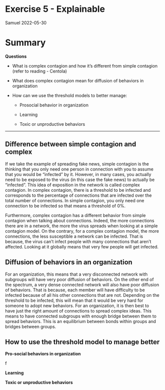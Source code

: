 Exercise 5 - Explainable
================
Samuel
2022-05-30

# Summary

**Questions**

-   What is complex contagion and how it’s different from simple
    contagion (refer to reading - Centola)

-   What does complex contagion mean for diffusion of behaviors in
    organization

-   How can we use the threshold models to better manage:

    -   Prosocial behavior in organization

    -   Learning

    -   Toxic or unproductive behaviors

------------------------------------------------------------------------

## **Difference between simple contagion and complex**

If we take the example of spreading fake news, simple contagion is the
thinking that you only need one person in connection with you to assume
that you would be “infected” by it. However, in many cases, you actually
need to be exposed to the virus (in this case the fake news) to actually
be “infected”. This idea of exposition in the network is called complex
contagion. In complex contagion, there is a threshold to be infected and
corresponds to the percentage of connections that are infected over the
total number of connections. In simple contagion, you only need one
connection to be infected so that means a threshold of 0%.

Furthermore, complex contagion has a different behavior from simple
contagion when talking about connections. Indeed, the more connections
there are in a network, the more the virus spreads when looking at a
simple contagion model. On the contrary, for a complex contagion model,
the more connections, the less susceptible a network can be infected.
That is because, the virus can’t infect people with many connections
that aren’t affected. Looking at it globally means that very few people
will get infected.

## Diffusion of behaviors in an organization

For an organization, this means that a very disconnected network with
subgroups will have very poor diffusion of behaviors. On the other end
of the spectrum, a very dense connected network will also have poor
diffusion of behaviors. That is because, each member will have
difficulty to be infected because of all his other connections that are
not. Depending on the threshold to be infected, this will mean that it
would be very hard for someone to adopt new behaviors. For an
organization, it is then best to have just the right amount of
connections to spread complex ideas. This means to have connected
subgroups with enough bridge between them to spread behaviors. This is
an equilibrium between bonds within groups and bridges between groups.

## How to use the threshold model to manage better

**Pro-social behaviors in organization**

f

**Learning**

**Toxic or unproductive behaviors**
